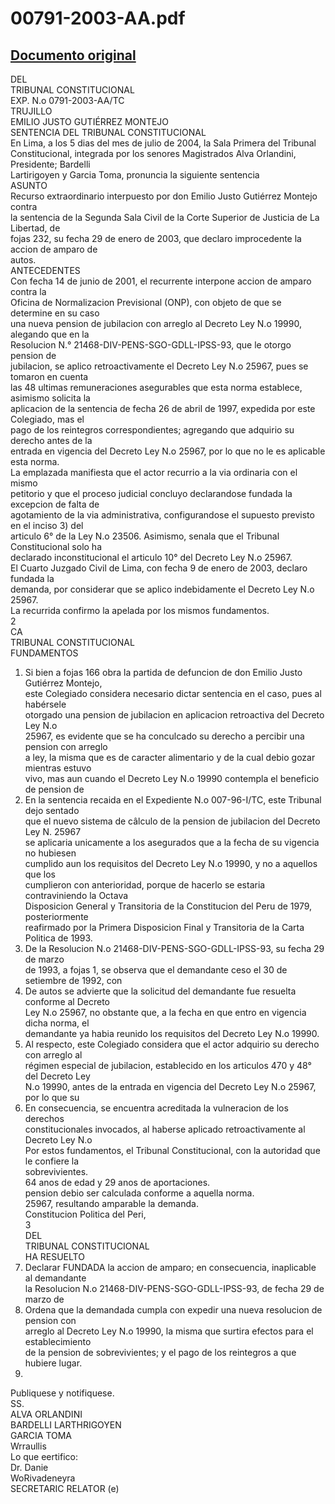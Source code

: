 
00791-2003-AA.pdf
=================
  
[Documento original](https://tc.gob.pe/jurisprudencia/2004/00791-2003-AA.pdf)  
---  
DEL  
TRIBUNAL CONSTITUCIONAL  
EXP. N.o 0791-2003-AA/TC  
TRUJILLO  
EMILIO JUSTO GUTIÉRREZ MONTEJO  
SENTENCIA DEL TRIBUNAL CONSTITUCIONAL  
En Lima, a los 5 dias del mes de julio de 2004, la Sala Primera del Tribunal  
Constitucional, integrada por los senores Magistrados Alva Orlandini, Presidente; Bardelli  
Lartirigoyen y Garcia Toma, pronuncia la siguiente sentencia  
ASUNTO  
Recurso extraordinario interpuesto por don Emilio Justo Gutiérrez Montejo contra  
la sentencia de la Segunda Sala Civil de la Corte Superior de Justicia de La Libertad, de  
fojas 232, su fecha 29 de enero de 2003, que declaro improcedente la accion de amparo de  
autos.  
ANTECEDENTES  
Con fecha 14 de junio de 2001, el recurrente interpone accion de amparo contra la  
Oficina de Normalizacion Previsional (ONP), con objeto de que se determine en su caso  
una nueva pension de jubilacion con arreglo al Decreto Ley N.o 19990, alegando que en la  
Resolucion N.° 21468-DIV-PENS-SGO-GDLL-IPSS-93, que le otorgo pension de  
jubilacion, se aplico retroactivamente el Decreto Ley N.o 25967, pues se tomaron en cuenta  
las 48 ultimas remuneraciones asegurables que esta norma establece, asimismo solicita la  
aplicacion de la sentencia de fecha 26 de abril de 1997, expedida por este Colegiado, mas el  
pago de los reintegros correspondientes; agregando que adquirio su derecho antes de la  
entrada en vigencia del Decreto Ley N.o 25967, por lo que no le es aplicable esta norma.  
La emplazada manifiesta que el actor recurrio a la via ordinaria con el mismo  
petitorio y que el proceso judicial concluyo declarandose fundada la excepcion de falta de  
agotamiento de la via administrativa, configurandose el supuesto previsto en el inciso 3) del  
articulo 6° de la Ley N.o 23506. Asimismo, senala que el Tribunal Constitucional solo ha  
declarado inconstitucional el articulo 10° del Decreto Ley N.o 25967.  
El Cuarto Juzgado Civil de Lima, con fecha 9 de enero de 2003, declaro fundada la  
demanda, por considerar que se aplico indebidamente el Decreto Ley N.o 25967.  
La recurrida confirmo la apelada por los mismos fundamentos.  
2  
CA  
TRIBUNAL CONSTITUCIONAL  
FUNDAMENTOS  
1. Si bien a fojas 166 obra la partida de defuncion de don Emilio Justo Gutiérrez Montejo,  
este Colegiado considera necesario dictar sentencia en el caso, pues al habérsele  
otorgado una pension de jubilacion en aplicacion retroactiva del Decreto Ley N.o  
25967, es evidente que se ha conculcado su derecho a percibir una pension con arreglo  
a ley, la misma que es de caracter alimentario y de la cual debio gozar mientras estuvo  
vivo, mas aun cuando el Decreto Ley N.o 19990 contempla el beneficio de pension de  
2. En la sentencia recaida en el Expediente N.o 007-96-I/TC, este Tribunal dejo sentado  
que el nuevo sistema de câlculo de la pension de jubilacion del Decreto Ley N. 25967  
se aplicaria unicamente a los asegurados que a la fecha de su vigencia no hubiesen  
cumplido aun los requisitos del Decreto Ley N.o 19990, y no a aquellos que los  
cumplieron con anterioridad, porque de hacerlo se estaria contraviniendo la Octava  
Disposicion General y Transitoria de la Constitucion del Peru de 1979, posteriormente  
reafirmado por la Primera Disposicion Final y Transitoria de la Carta Politica de 1993.  
3. De la Resolucion N.o 21468-DIV-PENS-SGO-GDLL-IPSS-93, su fecha 29 de marzo  
de 1993, a fojas 1, se observa que el demandante ceso el 30 de setiembre de 1992, con  
4. De autos se advierte que la solicitud del demandante fue resuelta conforme al Decreto  
Ley N.o 25967, no obstante que, a la fecha en que entro en vigencia dicha norma, el  
demandante ya habia reunido los requisitos del Decreto Ley N.o 19990.  
5. Al respecto, este Colegiado considera que el actor adquirio su derecho con arreglo al  
régimen especial de jubilacion, establecido en los articulos 470 y 48° del Decreto Ley  
N.o 19990, antes de la entrada en vigencia del Decreto Ley N.o 25967, por lo que su  
6. En consecuencia, se encuentra acreditada la vulneracion de los derechos  
constitucionales invocados, al haberse aplicado retroactivamente al Decreto Ley N.o  
Por estos fundamentos, el Tribunal Constitucional, con la autoridad que le confiere la  
sobrevivientes.  
64 anos de edad y 29 anos de aportaciones.  
pension debio ser calculada conforme a aquella norma.  
25967, resultando amparable la demanda.  
Constitucion Politica del Peri,  
3  
DEL  
TRIBUNAL CONSTITUCIONAL  
HA RESUELTO  
1. Declarar FUNDADA la accion de amparo; en consecuencia, inaplicable al demandante  
la Resolucion N.o 21468-DIV-PENS-SGO-GDLL-IPSS-93, de fecha 29 de marzo de  
2. Ordena que la demandada cumpla con expedir una nueva resolucion de pension con  
arreglo al Decreto Ley N.o 19990, la misma que surtira efectos para el establecimiento  
de la pension de sobrevivientes; y el pago de los reintegros a que hubiere lugar.  
1993.  
Publiquese y notifiquese.  
SS.  
ALVA ORLANDINI  
BARDELLI LARTHRIGOYEN  
GARCIA TOMA  
Wrraullis  
Lo que eertifico:  
Dr. Danie  
WoRivadeneyra  
SECRETARIC RELATOR (e)